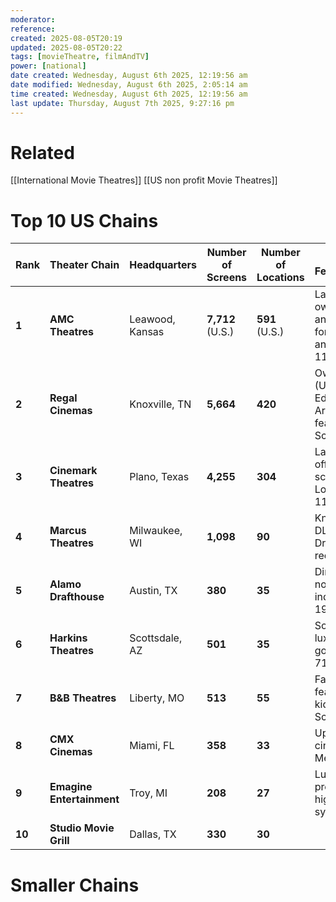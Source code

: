 ```yaml
---
moderator:
reference:
created: 2025-08-05T20:19
updated: 2025-08-05T20:22
tags: [movieTheatre, filmAndTV]
power: [national]
date created: Wednesday, August 6th 2025, 12:19:56 am
date modified: Wednesday, August 6th 2025, 2:05:14 am
time created: Wednesday, August 6th 2025, 12:19:56 am
last update: Thursday, August 7th 2025, 9:27:16 pm
---
```

# Related
[[International Movie Theatres]]
[[US non profit Movie Theatres]]

# Top 10 US Chains

|Rank|Theater Chain|Headquarters|Number of Screens|Number of Locations|Key Features/Acquisitions|
|---|---|---|---|---|---|
|**1**|**AMC Theatres**|Leawood, Kansas|**7,712** (U.S.)|**591** (U.S.)|Largest chain globally; owns Carmike, Odeon, and Starplex; known for recliners, IMAX, and Dolby Cinema 111.|
|**2**|**Regal Cinemas**|Knoxville, TN|**5,664**|**420**|Owned by Cineworld (UK); acquired Edwards, United Artists, and Hoyts; features RPX and ScreenX 15.|
|**3**|**Cinemark Theatres**|Plano, Texas|**4,255**|**304**|Largest in Brazil; offers XD premium screens and Luxury Lounger recliners 111.|
|**4**|**Marcus Theatres**|Milwaukee, WI|**1,098**|**90**|Known for UltraScreen DLX and DreamLounger heated recliners 711.|
|**5**|**Alamo Drafthouse**|Austin, TX|**380**|**35**|Dine-in cinema; strict no-talking policy; indie/retro film focus 19.|
|**6**|**Harkins Theatres**|Scottsdale, AZ|**501**|**35**|Southwest-focused; luxury seating and gourmet concessions 711.|
|**7**|**B&B Theatres**|Liberty, MO|**513**|**55**|Family-owned; features MX4D and kid-friendly ScreenPLAY! 79.|
|**8**|**CMX Cinemas**|Miami, FL|**358**|**33**|Upscale boutique cinemas; owned by Mexico’s Cinemex 19.|
|**9**|**Emagine Entertainment**|Troy, MI|**208**|**27**|Luxury recliners, premium dining, and high-end sound systems 9.|
|**10**|**Studio Movie Grill**|Dallas, TX|**330**|**30**|
# Smaller Chains